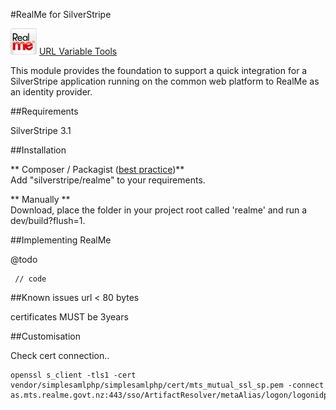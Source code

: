 #RealMe for SilverStripe

![RealMe](images/logo.png) [URL Variable Tools](https://www.realme.govt.nz/)

This module provides the foundation to support a quick integration for a SilverStripe application running on the 
common web platform to RealMe as an identity provider. 

##Requirements

SilverStripe 3.1

##Installation

** Composer / Packagist ([best practice](http://doc.silverstripe.org/framework/en/trunk/installation/composer))**  
Add "silverstripe/realme" to your requirements.

** Manually **  
Download, place the folder in your project root called 'realme' and run a dev/build?flush=1.

##Implementing RealMe

@todo

```
 // code
```


##Known issues
url < 80 bytes

certificates MUST be 3years

##Customisation


Check cert connection..
```
openssl s_client -tls1 -cert vendor/simplesamlphp/simplesamlphp/cert/mts_mutual_ssl_sp.pem -connect as.mts.realme.govt.nz:443/sso/ArtifactResolver/metaAlias/logon/logonidp

```